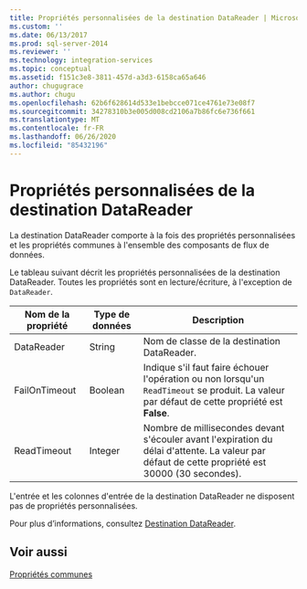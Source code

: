 ```yaml
---
title: Propriétés personnalisées de la destination DataReader | Microsoft Docs
ms.custom: ''
ms.date: 06/13/2017
ms.prod: sql-server-2014
ms.reviewer: ''
ms.technology: integration-services
ms.topic: conceptual
ms.assetid: f151c3e8-3811-457d-a3d3-6158ca65a646
author: chugugrace
ms.author: chugu
ms.openlocfilehash: 62b6f628614d533e1bebcce071ce4761e73e08f7
ms.sourcegitcommit: 34278310b3e005d008cd2106a7b86fc6e736f661
ms.translationtype: MT
ms.contentlocale: fr-FR
ms.lasthandoff: 06/26/2020
ms.locfileid: "85432196"
---
```

# <a name="datareader-destination-custom-properties"></a>Propriétés personnalisées de la destination DataReader
  La destination DataReader comporte à la fois des propriétés personnalisées et les propriétés communes à l'ensemble des composants de flux de données.  
  
 Le tableau suivant décrit les propriétés personnalisées de la destination DataReader. Toutes les propriétés sont en lecture/écriture, à l'exception de `DataReader`.  
  
|Nom de la propriété|Type de données|Description|  
|-------------------|---------------|-----------------|  
|DataReader|String|Nom de classe de la destination DataReader.|  
|FailOnTimeout|Boolean|Indique s'il faut faire échouer l'opération ou non lorsqu'un `ReadTimeout` se produit. La valeur par défaut de cette propriété est **False**.|  
|ReadTimeout|Integer|Nombre de millisecondes devant s'écouler avant l'expiration du délai d'attente. La valeur par défaut de cette propriété est 30000 (30 secondes).|  
  
 L'entrée et les colonnes d'entrée de la destination DataReader ne disposent pas de propriétés personnalisées.  
  
 Pour plus d’informations, consultez [Destination DataReader](datareader-destination.md).  
  
## <a name="see-also"></a>Voir aussi  
 [Propriétés communes](../common-properties.md)  
  
  
